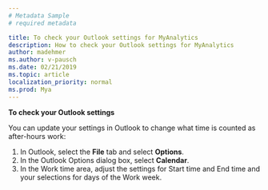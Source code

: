 ```yaml
---
# Metadata Sample
# required metadata

title: To check your Outlook settings for MyAnalytics
description: How to check your Outlook settings for MyAnalytics 
author: madehmer
ms.author: v-pausch
ms.date: 02/21/2019
ms.topic: article
localization_priority: normal 
ms.prod: Mya
---
```


**To check your Outlook settings**

You can update your settings in Outlook to change what time is counted as after-hours work:

1. In Outlook, select the **File** tab and select **Options**.
2. In the Outlook Options dialog box, select **Calendar**.
3. In the Work time area, adjust the settings for Start time and End time and your selections for days of the Work week.